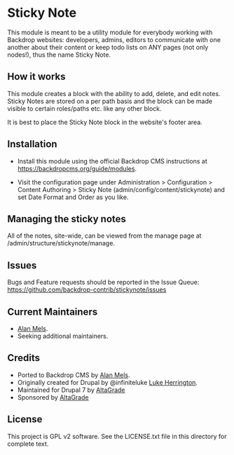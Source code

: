 Sticky Note
===========

This module is meant to be a utility module for everybody working with Backdrop
websites: developers, admins, editors to communicate with one another about
their content or keep todo lists on ANY pages (not only nodes!), thus the name
Sticky Note.

How it works
------------
This module creates a block with the ability to add, delete, and edit notes.
Sticky Notes are stored on a per path basis and the block can be made visible to
certain roles/paths etc. like any other block.

It is best to place the Sticky Note block in the website's footer area.

Installation
------------

- Install this module using the official Backdrop CMS instructions at
  https://backdropcms.org/guide/modules.

- Visit the configuration page under Administration > Configuration > Content Authoring >
  Sticky Note (admin/config/content/stickynote) and set Date Format and Order as you like.

Managing the sticky notes
-------------------------
All of the notes, site-wide, can be viewed from the manage page at
/admin/structure/stickynote/manage.

Issues
------

Bugs and Feature requests should be reported in the Issue Queue:
https://github.com/backdrop-contrib/stickynote/issues

Current Maintainers
-------------------

- [Alan Mels](https://github.com/alanmels).
- Seeking additional maintainers.

Credits
-------

- Ported to Backdrop CMS by [Alan Mels](https://github.com/alanmels).
- Originally created for Drupal by @infiniteluke [Luke Herrington](https://github.com/infiniteluke).
- Maintained for Drupal 7 by [AltaGrade](https://www.altagrade.com)
- Sponsored by [AltaGrade](https://www.altagrade.com)

License
-------

This project is GPL v2 software. 
See the LICENSE.txt file in this directory for complete text.
